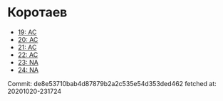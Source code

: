# Коротаев
- [19: AC](19.md)
- [20: AC](20.md)
- [21: AC](21.md)
- [22: AC](22.md)
- [23: NA](23.md)
- [24: NA](24.md)

Commit: de8e53710bab4d87879b2a2c535e54d353ded462
 fetched at: 20201020-231724

